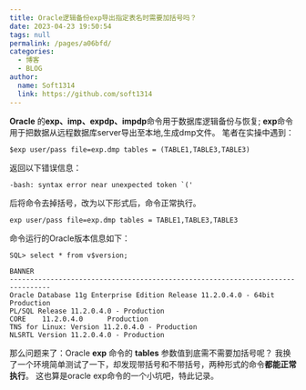 ```yaml
---
title: Oracle逻辑备份exp导出指定表名时需要加括号吗？
date: 2023-04-23 19:50:54
tags: null
permalink: /pages/a06bfd/
categories: 
  - 博客
  - BLOG
author: 
  name: Soft1314
  link: https://github.com/soft1314
---
```

**Oracle** 的**exp、imp、expdp、impdp**命令用于数据库逻辑备份与恢复;
**exp**命令用于把数据从远程数据库server导出至本地,生成dmp文件。
笔者在实操中遇到：
```
$exp user/pass file=exp.dmp tables = (TABLE1,TABLE3,TABLE3)
```
返回以下错误信息：
```
-bash: syntax error near unexpected token `('
```
后将命令去掉括号，改为以下形式后，命令正常执行。
```
exp user/pass file=exp.dmp tables = TABLE1,TABLE3,TABLE3
```
命令运行的Oracle版本信息如下：
```
SQL> select * from v$version;

BANNER
--------------------------------------------------------------------------------
Oracle Database 11g Enterprise Edition Release 11.2.0.4.0 - 64bit Production
PL/SQL Release 11.2.0.4.0 - Production
CORE    11.2.0.4.0      Production
TNS for Linux: Version 11.2.0.4.0 - Production
NLSRTL Version 11.2.0.4.0 - Production
```

那么问题来了：Oracle **exp** 命令的 **tables** 参数值到底需不需要加括号呢？
我换了一个环境简单测试了一下，却发现带括号和不带括号，两种形式的命令**都能正常执行**。
这也算是oracle exp命令的一个小坑吧，特此记录。